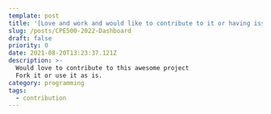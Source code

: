 ```yaml
---
template: post
title: '[Love and work and would like to contribute to it or having issues with this project?](https://github.com/CrazyChickenDev/Blog)'
slug: /posts/CPE500-2022-Dashboard
draft: false
priority: 0
date: 2021-08-20T13:23:37.121Z
description: >-
  Would love to contribute to this awesome project
  Fork it or use it as is.
category: programming
tags:
  - contribution
---
```

